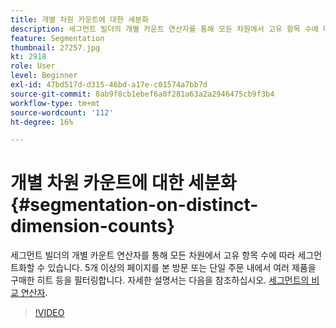 ```yaml
---
title: 개별 차원 카운트에 대한 세분화
description: 세그먼트 빌더의 개별 카운트 연산자를 통해 모든 차원에서 고유 항목 수에 따라 세그먼트화할 수 있습니다. 5개 이상의 페이지를 본 방문 또는 단일 주문 내에서 여러 제품을 구매한 히트 등을 필터링합니다.
feature: Segmentation
thumbnail: 27257.jpg
kt: 2918
role: User
level: Beginner
exl-id: 47bd517d-d315-46bd-a17e-c01574a7bb7d
source-git-commit: 8ab9f8cb1ebef6a0f281a63a2a2946475cb9f3b4
workflow-type: tm+mt
source-wordcount: '112'
ht-degree: 16%

---
```


# 개별 차원 카운트에 대한 세분화 {#segmentation-on-distinct-dimension-counts}

세그먼트 빌더의 개별 카운트 연산자를 통해 모든 차원에서 고유 항목 수에 따라 세그먼트화할 수 있습니다. 5개 이상의 페이지를 본 방문 또는 단일 주문 내에서 여러 제품을 구매한 히트 등을 필터링합니다. 자세한 설명서는 다음을 참조하십시오. [세그먼트의 비교 연산자](https://experienceleague.adobe.com/docs/analytics/components/segmentation/segment-reference/seg-operators.html).

>[!VIDEO](https://video.tv.adobe.com/v/27257/?quality=12&learn=on)
